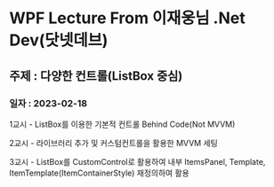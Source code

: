 # WPF Lecture From 이재웅님 .Net Dev(닷넷데브)
## 주제 : 다양한 컨트롤(ListBox 중심)

### 일자 : 2023-02-18
1교시 - ListBox를 이용한 기본적 컨트롤 Behind Code(Not MVVM)

2교시 - 라이브러리 추가 및 커스텀컨트롤을 활용한 MVVM 세팅

3교시 - ListBox를 CustomControl로 활용하여 내부 ItemsPanel, Template, ItemTemplate(ItemContainerStyle) 재정의하여 활용


